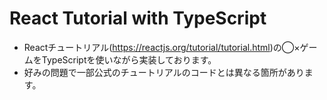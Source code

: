 # React Tutorial with TypeScript
- Reactチュートリアル(https://reactjs.org/tutorial/tutorial.html)の◯×ゲームをTypeScriptを使いながら実装しております。
- 好みの問題で一部公式のチュートリアルのコードとは異なる箇所があります。
